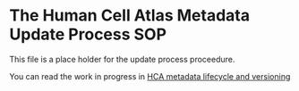 # The Human Cell Atlas Metadata Update Process SOP

This file is a place holder for the update process proceedure.

You can read the work in progress in [HCA metadata lifecycle and versioning](https://docs.google.com/document/d/1eUVpYDLu2AxmxRw2ZUMM-jpKNxQudJbznNyNRp35nLc/edit?usp=sharing)
